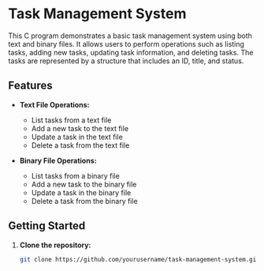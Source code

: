 # Task Management System

This C program demonstrates a basic task management system using both text and binary files. It allows users to perform operations such as listing tasks, adding new tasks, updating task information, and deleting tasks. The tasks are represented by a structure that includes an ID, title, and status.

## Features

- **Text File Operations:**
  - List tasks from a text file
  - Add a new task to the text file
  - Update a task in the text file
  - Delete a task from the text file

- **Binary File Operations:**
  - List tasks from a binary file
  - Add a new task to the binary file
  - Update a task in the binary file
  - Delete a task from the binary file

## Getting Started

1. **Clone the repository:**

   ```bash
   git clone https://github.com/yourusername/task-management-system.git

